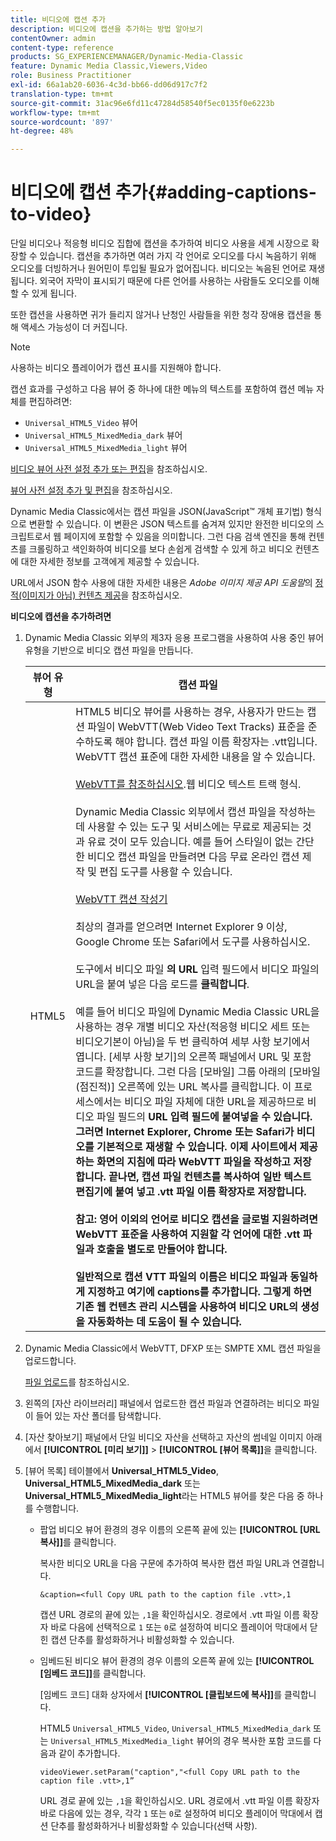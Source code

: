 ```yaml
---
title: 비디오에 캡션 추가
description: 비디오에 캡션을 추가하는 방법 알아보기
contentOwner: admin
content-type: reference
products: SG_EXPERIENCEMANAGER/Dynamic-Media-Classic
feature: Dynamic Media Classic,Viewers,Video
role: Business Practitioner
exl-id: 66a1ab20-6036-4c3d-bb66-dd06d917c7f2
translation-type: tm+mt
source-git-commit: 31ac96e6fd11c47284d58540f5ec0135f0e6223b
workflow-type: tm+mt
source-wordcount: '897'
ht-degree: 48%

---
```


# 비디오에 캡션 추가{#adding-captions-to-video}

단일 비디오나 적응형 비디오 집합에 캡션을 추가하여 비디오 사용을 세계 시장으로 확장할 수 있습니다. 캡션을 추가하면 여러 가지 각 언어로 오디오를 다시 녹음하기 위해 오디오를 더빙하거나 원어민이 투입될 필요가 없어집니다. 비디오는 녹음된 언어로 재생됩니다. 외국어 자막이 표시되기 때문에 다른 언어를 사용하는 사람들도 오디오를 이해할 수 있게 됩니다.

또한 캡션을 사용하면 귀가 들리지 않거나 난청인 사람들을 위한 청각 장애용 캡션을 통해 액세스 가능성이 더 커집니다.

>[!NOTE]
>
>사용하는 비디오 플레이어가 캡션 표시를 지원해야 합니다.

캡션 효과를 구성하고 다음 뷰어 중 하나에 대한 메뉴의 텍스트를 포함하여 캡션 메뉴 자체를 편집하려면:

* `Universal_HTML5_Video` 뷰어
* `Universal_HTML5_MixedMedia_dark` 뷰어
* `Universal_HTML5_MixedMedia_light` 뷰어

[비디오 뷰어 사전 설정 추가 또는 편집](previewing-videos-video-viewer.md#adding_or_editing_a_video_viewer_preset)을 참조하십시오.

[뷰어 사전 설정 추가 및 편집](application-setup.md#adding_and_editing_viewer_presets)을 참조하십시오.

Dynamic Media Classic에서는 캡션 파일을 JSON(JavaScript™ 개체 표기법) 형식으로 변환할 수 있습니다. 이 변환은 JSON 텍스트를 숨겨져 있지만 완전한 비디오의 스크립트로서 웹 페이지에 포함할 수 있음을 의미합니다. 그런 다음 검색 엔진을 통해 컨텐츠를 크롤링하고 색인화하여 비디오를 보다 손쉽게 검색할 수 있게 하고 비디오 컨텐츠에 대한 자세한 정보를 고객에게 제공할 수 있습니다.

URL에서 JSON 함수 사용에 대한 자세한 내용은 *Adobe 이미지 제공 API 도움말*&#x200B;의 [정적(이미지가 아님) 컨텐츠 제공](https://experienceleague.adobe.com/docs/dynamic-media-developer-resources/image-serving-api/image-serving-api/c-serving-static-nonimage-contents.html?lang=en#image-serving-api)을 참조하십시오.

**비디오에 캡션을 추가하려면**

1. Dynamic Media Classic 외부의 제3자 응용 프로그램을 사용하여 사용 중인 뷰어 유형을 기반으로 비디오 캡션 파일을 만듭니다.

   | 뷰어 유형 | 캡션 파일 |
   |--- |--- |
   | HTML5 | HTML5 비디오 뷰어를 사용하는 경우, 사용자가 만드는 캡션 파일이 WebVTT(Web Video Text Tracks) 표준을 준수하도록 해야 합니다. 캡션 파일 이름 확장자는 .vtt입니다. WebVTT 캡션 표준에 대한 자세한 내용을 알 수 있습니다.<br><br>[WebVTT를 참조하십시오](https://w3c.github.io/webvtt/).웹 비디오 텍스트 트랙 형식. <br><br>Dynamic Media Classic 외부에서 캡션 파일을 작성하는 데 사용할 수 있는 도구 및 서비스에는 무료로 제공되는 것과 유료 것이 모두 있습니다. 예를 들어 스타일이 없는 간단한 비디오 캡션 파일을 만들려면 다음 무료 온라인 캡션 제작 및 편집 도구를 사용할 수 있습니다.<br><br>[WebVTT 캡션 작성기](https://testdrive-archive.azurewebsites.net/Graphics/CaptionMaker/Default.html) <br><br>최상의 결과를 얻으려면 Internet Explorer 9 이상, Google Chrome 또는 Safari에서 도구를 사용하십시오. <br><br>도구에서 비디오 파일 <b>의 URL </b> 입력 필드에서 비디오 파일의 URL을 붙여 넣은 다음 로드를  <b>클릭합니다</b>. <br><br>예를 들어 비디오 파일에 Dynamic Media Classic URL을 사용하는 경우 개별 비디오 자산(적응형 비디오 세트 또는 비디오기본이 아님)을 두 번 클릭하여 세부 사항 보기에서 엽니다. [세부 사항 보기]의 오른쪽 패널에서 URL 및 포함 코드를 확장합니다. 그런 다음 [모바일] 그룹 아래의 [모바일(점진적)] 오른쪽에 있는 URL 복사를 클릭합니다. 이 프로세스에서는 비디오 파일 자체에 대한 URL을 제공하므로 비디오 파일</b> 필드의 <b>URL 입력 필드에 붙여넣을 수 있습니다. 그러면 Internet Explorer, Chrome 또는 Safari가 비디오를 기본적으로 재생할 수 있습니다. 이제 사이트에서 제공하는 화면의 지침에 따라 WebVTT 파일을 작성하고 저장합니다. 끝나면, 캡션 파일 컨텐츠를 복사하여 일반 텍스트 편집기에 붙여 넣고 .vtt 파일 이름 확장자로 저장합니다. <br><br><b>참고:</b> 영어 이외의 언어로 비디오 캡션을 글로벌 지원하려면 WebVTT 표준을 사용하여 지원할 각 언어에 대한 .vtt 파일과 호출을 별도로 만들어야 합니다. <br><br>일반적으로 캡션 VTT 파일의 이름은 비디오 파일과 동일하게 지정하고 여기에 captions를 추가합니다. 그렇게 하면 기존 웹 컨텐츠 관리 시스템을 사용하여 비디오 URL의 생성을 자동화하는 데 도움이 될 수 있습니다. |

1. Dynamic Media Classic에서 WebVTT, DFXP 또는 SMPTE XML 캡션 파일을 업로드합니다.

   [파일 업로드](uploading-files.md#uploading_files)를 참조하십시오.

1. 왼쪽의 [자산 라이브러리] 패널에서 업로드한 캡션 파일과 연결하려는 비디오 파일이 들어 있는 자산 폴더를 탐색합니다.
1. [자산 찾아보기] 패널에서 단일 비디오 자산을 선택하고 자산의 썸네일 이미지 아래에서 **[!UICONTROL [미리 보기]]** > **[!UICONTROL [뷰어 목록]]**&#x200B;을 클릭합니다.
1. [뷰어 목록] 테이블에서 **Universal_HTML5_Video**, **Universal_HTML5_MixedMedia_dark** 또는 **Universal_HTML5_MixedMedia_light**&#x200B;라는 HTML5 뷰어를 찾은 다음 중 하나를 수행합니다.

   * 팝업 비디오 뷰어 환경의 경우 이름의 오른쪽 끝에 있는 **[!UICONTROL [URL 복사]]**&#x200B;를 클릭합니다.

      복사한 비디오 URL을 다음 구문에 추가하여 복사한 캡션 파일 URL과 연결합니다.

      `&caption=<full Copy URL path to the caption file .vtt>,1`

      캡션 URL 경로의 끝에 있는 `,1`을 확인하십시오. 경로에서 .vtt 파일 이름 확장자 바로 다음에 선택적으로 `1` 또는 `0`로 설정하여 비디오 플레이어 막대에서 닫힌 캡션 단추를 활성화하거나 비활성화할 수 있습니다.

   * 임베드된 비디오 뷰어 환경의 경우 이름의 오른쪽 끝에 있는 **[!UICONTROL [임베드 코드]]**&#x200B;를 클릭합니다.

      [임베드 코드] 대화 상자에서 **[!UICONTROL [클립보드에 복사]]**&#x200B;를 클릭합니다.

      HTML5 `Universal_HTML5_Video`, `Universal_HTML5_MixedMedia_dark` 또는 `Universal_HTML5_MixedMedia_light` 뷰어의 경우 복사한 포함 코드를 다음과 같이 추가합니다.

      `videoViewer.setParam("caption","<full Copy URL path to the caption file .vtt>,1”`

      URL 경로 끝에 있는 `,1`을 확인하십시오. URL 경로에서 .vtt 파일 이름 확장자 바로 다음에 있는 경우, 각각 `1` 또는 `0`로 설정하여 비디오 플레이어 막대에서 캡션 단추를 활성화하거나 비활성화할 수 있습니다(선택 사항).
